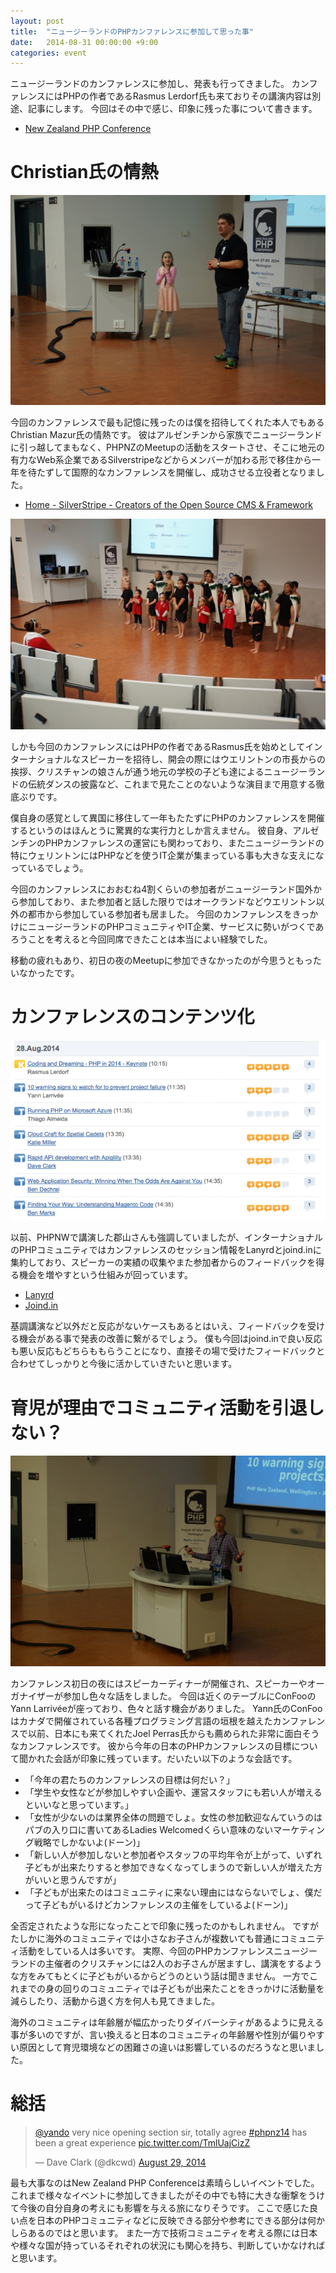 ```yaml
---
layout: post
title:  "ニュージーランドのPHPカンファレンスに参加して思った事"
date:   2014-08-31 00:00:00 +9:00
categories: event
---
```




ニュージーランドのカンファレンスに参加し、発表も行ってきました。
カンファレンスにはPHPの作者であるRasmus Lerdorf氏も来ておりその講演内容は別途、記事にします。
今回はその中で感じ、印象に残った事について書きます。

- [New Zealand PHP Conference](http://www.phpconference.co.nz/)

# Christian氏の情熱

![Christion](/images/phpnz01.jpg)

今回のカンファレンスで最も記憶に残ったのは僕を招待してくれた本人でもあるChristian Mazur氏の情熱です。
彼はアルゼンチンから家族でニュージーランドに引っ越してまもなく、PHPNZのMeetupの活動をスタートさせ、そこに地元の有力なWeb系企業であるSilverstripeなどからメンバーが加わる形で移住から一年を待たずして国際的なカンファレンスを開催し、成功させる立役者となりました。

- [Home - SilverStripe - Creators of the Open Source CMS & Framework](http://www.silverstripe.com/)

![Christion](/images/phpnz02.jpg)

しかも今回のカンファレンスにはPHPの作者であるRasmus氏を始めとしてインターナショナルなスピーカーを招待し、開会の際にはウエリントンの市長からの挨拶、クリスチャンの娘さんが通う地元の学校の子ども達によるニュージーランドの伝統ダンスの披露など、これまで見たことのないような演目まで用意する徹底ぶりです。

僕自身の感覚として異国に移住して一年もたたずにPHPのカンファレンスを開催するというのはほんとうに驚異的な実行力としか言えません。
彼自身、アルゼンチンのPHPカンファレンスの運営にも関わっており、またニュージーランドの特にウェリントンにはPHPなどを使うIT企業が集まっている事も大きな支えになっているでしょう。

今回のカンファレンスにおおむね4割くらいの参加者がニュージーランド国外から参加しており、また参加者と話した限りではオークランドなどウエリントン以外の都市から参加している参加者も居ました。
今回のカンファレンスをきっかけにニュージーランドのPHPコミュニティやIT企業、サービスに勢いがつくであろうことを考えると今回同席できたことは本当によい経験でした。

移動の疲れもあり、初日の夜のMeetupに参加できなかったのが今思うともったいなかったです。

# カンファレンスのコンテンツ化

![joindin](/images/phpnz03.png)

以前、PHPNWで講演した郡山さんも強調していましたが、インターナショナルのPHPコミュニティではカンファレンスのセッション情報をLanyrdとjoind.inに集約しており、スピーカーの実績の収集やまた参加者からのフィードバックを得る機会を増やすという仕組みが回っています。

- [Lanyrd](http://lanyrd.com/)
- [Joind.in](https://joind.in/)

基調講演など以外だと反応がないケースもあるとはいえ、フィードバックを受ける機会がある事で発表の改善に繋がるでしょう。
僕も今回はjoind.inで良い反応も悪い反応もどちらももらうことになり、直接その場で受けたフィードバックと合わせてしっかりと今後に活かしていきたいと思います。

# 育児が理由でコミュニティ活動を引退しない？

![Yann](/images/phpnz04.jpg)

カンファレンス初日の夜にはスピーカーディナーが開催され、スピーカーやオーガナイザーが参加し色々な話をしました。
今回は近くのテーブルにConFooのYann Larrivéeが座っており、色々と話す機会がありました。
Yann氏のConFooはカナダで開催されている各種プログラミング言語の垣根を越えたカンファレンスで以前、日本にも来てくれたJoel Perras氏からも薦められた非常に面白そうなカンファレンスです。
彼から今年の日本のPHPカンファレンスの目標について聞かれた会話が印象に残っています。だいたい以下のような会話です。

- 「今年の君たちのカンファレンスの目標は何だい？」
- 「学生や女性などが参加しやすい企画や、運営スタッフにも若い人が増えるといいなと思っています。」
- 「女性が少ないのは業界全体の問題でしょ。女性の参加歓迎なんていうのはパブの入り口に書いてあるLadies Welcomedくらい意味のないマーケティング戦略でしかないよ(ドーン)」
- 「新しい人が参加しないと参加者やスタッフの平均年令が上がって、いずれ子どもが出来たりすると参加できなくなってしまうので新しい人が増えた方がいいと思うんですが」
- 「子どもが出来たのはコミュニティに来ない理由にはならないでしょ、僕だって子どもがいるけどカンファレンスの主催をしているよ(ドーン)」

全否定されたような形になったことで印象に残ったのかもしれません。
ですがたしかに海外のコミュニティでは小さなお子さんが複数いても普通にコミュニティ活動をしている人は多いです。
実際、今回のPHPカンファレンスニュージーランドの主催者のクリスチャンには2人のお子さんが居ますし、講演をするような方をみてもとくに子どもがいるからどうのという話は聞きません。
一方でこれまでの身の回りのコミュニティでは子どもが出来たことをきっかけに活動量を減らしたり、活動から退く方を何人も見てきました。

海外のコミュニティは年齢層が幅広かったりダイバーシティがあるように見える事が多いのですが、言い換えると日本のコミュニティの年齢層や性別が偏りやすい原因として育児環境などの困難さの違いは影響しているのだろうなと思いました。

# 総括

<blockquote class="twitter-tweet" lang="en"><p><a href="https://twitter.com/yando">@yando</a> very nice opening section sir, totally agree <a href="https://twitter.com/hashtag/phpnz14?src=hash">#phpnz14</a> has been a great experience <a href="http://t.co/TmlUajCizZ">pic.twitter.com/TmlUajCizZ</a></p>&mdash; Dave Clark (@dkcwd) <a href="https://twitter.com/dkcwd/statuses/505179951167848448">August 29, 2014</a></blockquote>
<script async src="//platform.twitter.com/widgets.js" charset="utf-8"></script>

最も大事なのはNew Zealand PHP Conferenceは素晴らしいイベントでした。
これまで様々なイベントに参加してきましたがその中でも特に大きな衝撃をうけて今後の自分自身の考えにも影響を与える旅になりそうです。
ここで感じた良い点を日本のPHPコミュニティなどに反映できる部分や参考にできる部分は何かしらあるのではと思います。
また一方で技術コミュニティを考える際には日本や様々な国が持っているそれぞれの状況にも関心を持ち、判断していかなければと思います。
